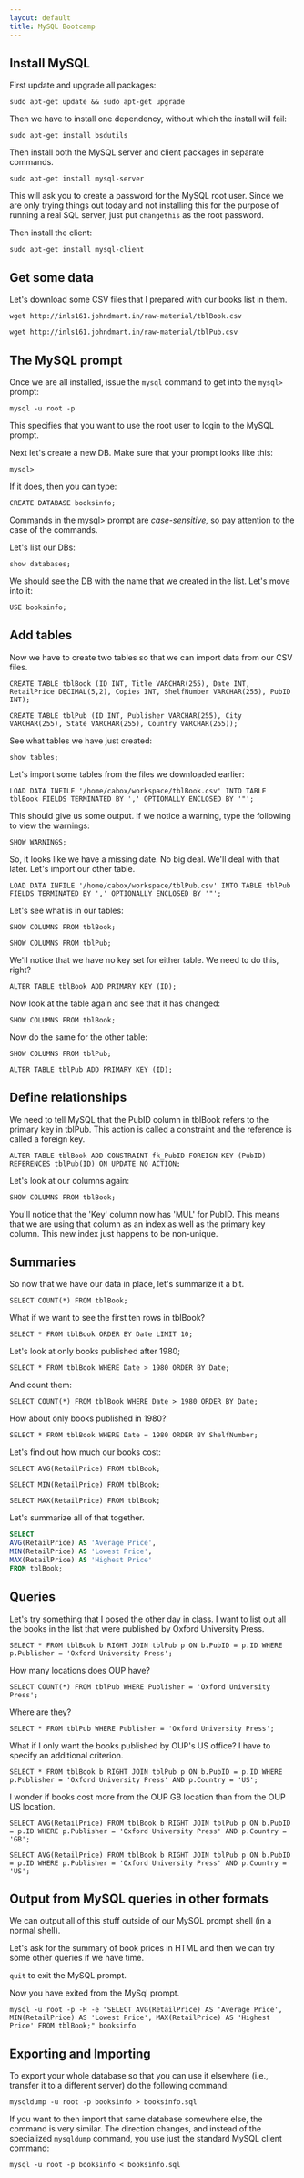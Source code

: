 ```yaml
---
layout: default
title: MySQL Bootcamp
---
```


## Install MySQL

First update and upgrade all packages:

`sudo apt-get update && sudo apt-get upgrade`

Then we have to install one dependency, without which the install will fail:

`sudo apt-get install bsdutils`

Then install both the MySQL server and client packages in separate commands. 

`sudo apt-get install mysql-server`

This will ask you to create a password for the MySQL root user. 
Since we are only trying things out today and not installing this for the purpose of running a real SQL server, just put `changethis` as the root password. 

Then install the client:

`sudo apt-get install mysql-client`

## Get some data

Let's download some CSV files that I prepared with our books list in them. 

`wget http://inls161.johndmart.in/raw-material/tblBook.csv` 

`wget http://inls161.johndmart.in/raw-material/tblPub.csv`

## The MySQL prompt

Once we are all installed, issue the `mysql` command to get into the `mysql>` prompt:

`mysql -u root -p`

This specifies that you want to use the root user to login to the MySQL prompt. 

Next let's create a new DB. Make sure that your prompt looks like this:

`mysql> `

If it does, then you can type:

`CREATE DATABASE booksinfo;`

Commands in the mysql> prompt are *case-sensitive,* so pay attention to the case of the commands. 

Let's list our DBs:

`show databases;`

We should see the DB with the name that we created in the list. Let's move into it:

`USE booksinfo;`

## Add tables

Now we have to create two tables so that we can import data from our CSV files.

`CREATE TABLE tblBook (ID INT, Title VARCHAR(255), Date INT, RetailPrice DECIMAL(5,2), Copies INT, ShelfNumber VARCHAR(255), PubID INT);`

`CREATE TABLE tblPub (ID INT, Publisher VARCHAR(255), City VARCHAR(255), State VARCHAR(255), Country VARCHAR(255));`

See what tables we have just created:

`show tables;`

Let's import some tables from the files we downloaded earlier:

`LOAD DATA INFILE '/home/cabox/workspace/tblBook.csv' INTO TABLE tblBook FIELDS TERMINATED BY ',' OPTIONALLY ENCLOSED BY '"';`

This should give us some output. 
If we notice a warning, type the following to view the warnings:

`SHOW WARNINGS;`

So, it looks like we have a missing date. 
No big deal. 
We'll deal with that later. 
Let's import our other table. 

`LOAD DATA INFILE '/home/cabox/workspace/tblPub.csv' INTO TABLE tblPub FIELDS TERMINATED BY ',' OPTIONALLY ENCLOSED BY '"';`

Let's see what is in our tables:

`SHOW COLUMNS FROM tblBook;`

`SHOW COLUMNS FROM tblPub;`

We'll notice that we have no key set for either table. 
We need to do this, right?

`ALTER TABLE tblBook ADD PRIMARY KEY (ID);`

Now look at the table again and see that it has changed:

`SHOW COLUMNS FROM tblBook;`

Now do the same for the other table:

`SHOW COLUMNS FROM tblPub;`

`ALTER TABLE tblPub ADD PRIMARY KEY (ID);`

## Define relationships

We need to tell MySQL that the PubID column in tblBook refers to the primary key in tblPub. This action is called a constraint and the reference is called a foreign key. 

`ALTER TABLE tblBook ADD CONSTRAINT fk_PubID FOREIGN KEY (PubID) REFERENCES tblPub(ID) ON UPDATE NO ACTION;`

Let's look at our columns again:

`SHOW COLUMNS FROM tblBook;`

You'll notice that the 'Key' column now has 'MUL' for PubID. 
This means that we are using that column as an index as well as the primary key column. 
This new index just happens to be non-unique. 

## Summaries

So now that we have our data in place, let's summarize it a bit. 

`SELECT COUNT(*) FROM tblBook;`

What if we want to see the first ten rows in tblBook?

`SELECT * FROM tblBook ORDER BY Date LIMIT 10;`

Let's look at only books published after 1980;

`SELECT * FROM tblBook WHERE Date > 1980 ORDER BY Date;`

And count them:

`SELECT COUNT(*) FROM tblBook WHERE Date > 1980 ORDER BY Date;`

How about only books published in 1980?

`SELECT * FROM tblBook WHERE Date = 1980 ORDER BY ShelfNumber;`

Let's find out how much our books cost:

`SELECT AVG(RetailPrice) FROM tblBook;`

`SELECT MIN(RetailPrice) FROM tblBook;`

`SELECT MAX(RetailPrice) FROM tblBook;`

Let's summarize all of that together.

```sql
SELECT 
AVG(RetailPrice) AS 'Average Price',
MIN(RetailPrice) AS 'Lowest Price',
MAX(RetailPrice) AS 'Highest Price'
FROM tblBook;
```

## Queries

Let's try something that I posed the other day in class. 
I want to list out all the books in the list that were published by Oxford University Press. 

`SELECT * FROM tblBook b RIGHT JOIN tblPub p ON b.PubID = p.ID WHERE p.Publisher = 'Oxford University Press';`

How many locations does OUP have? 

`SELECT COUNT(*) FROM tblPub WHERE Publisher = 'Oxford University Press';`

Where are they?

`SELECT * FROM tblPub WHERE Publisher = 'Oxford University Press';`

What if I only want the books published by OUP's US office? 
I have to specify an additional criterion. 

`SELECT * FROM tblBook b RIGHT JOIN tblPub p ON b.PubID = p.ID WHERE p.Publisher = 'Oxford University Press' AND p.Country = 'US';`

I wonder if books cost more from the OUP GB location than from the OUP US location.

`SELECT AVG(RetailPrice) FROM tblBook b RIGHT JOIN tblPub p ON b.PubID = p.ID WHERE p.Publisher = 'Oxford University Press' AND p.Country = 'GB';`

`SELECT AVG(RetailPrice) FROM tblBook b RIGHT JOIN tblPub p ON b.PubID = p.ID WHERE p.Publisher = 'Oxford University Press' AND p.Country = 'US';`

## Output from MySQL queries in other formats

We can output all of this stuff outside of our MySQL prompt shell (in a normal shell).

Let's ask for the summary of book prices in HTML and then we can try some other queries if we have time. 

`quit` to exit the MySQL prompt.

Now you have exited from the MySql prompt.

`mysql -u root -p -H -e "SELECT AVG(RetailPrice) AS 'Average Price', MIN(RetailPrice) AS 'Lowest Price', MAX(RetailPrice) AS 'Highest Price' FROM tblBook;" booksinfo`

## Exporting and Importing 

To export your whole database so that you can use it elsewhere (i.e., transfer it to a different server) do the following command:

`mysqldump -u root -p booksinfo > booksinfo.sql`

If you want to then import that same database somewhere else, the command is very similar. The direction changes, and instead of the specialized `mysqldump` command, you use just the standard MySQL client command:

`mysql -u root -p booksinfo < booksinfo.sql`